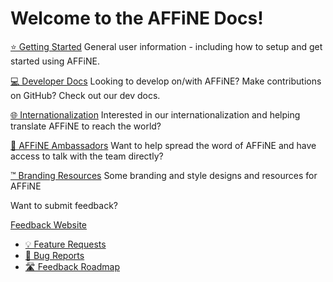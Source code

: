 # Welcome to the AFFiNE Docs!

[⭐ Getting Started](getting-started/welcome.md) General user information - including how to setup and get started using AFFiNE.

[💻 Developer Docs](developer-docs/welcome.md) Looking to develop on/with AFFiNE? Make contributions on GitHub? Check out our dev docs.

[🌐 Internationalization](internationalization/welcome.md) Interested in our internationalization and helping translate AFFiNE to reach the world?

[💼 AFFiNE Ambassadors](affine-ambassadors/welcome.md) Want to help spread the word of AFFiNE and have access to talk with the team directly?

[™️ Branding Resources](branding-resources/welcome.md) Some branding and style designs and resources for AFFiNE

Want to submit feedback?

[Feedback Website](https://feedback.affine.pro/)

* [💡 Feature Requests](https://feedback.affine.pro/boards/feature-requests)
* [🐛 Bug Reports](https://feedback.affine.pro/boards/bug-reports)
* [🛣️ Feedback Roadmap](https://feedback.affine.pro/roadmap)
